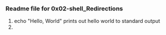 ### Readme file for 0x02-shell_Redirections
1. echo "Hello, World" prints out hello world to standard output
2. 

